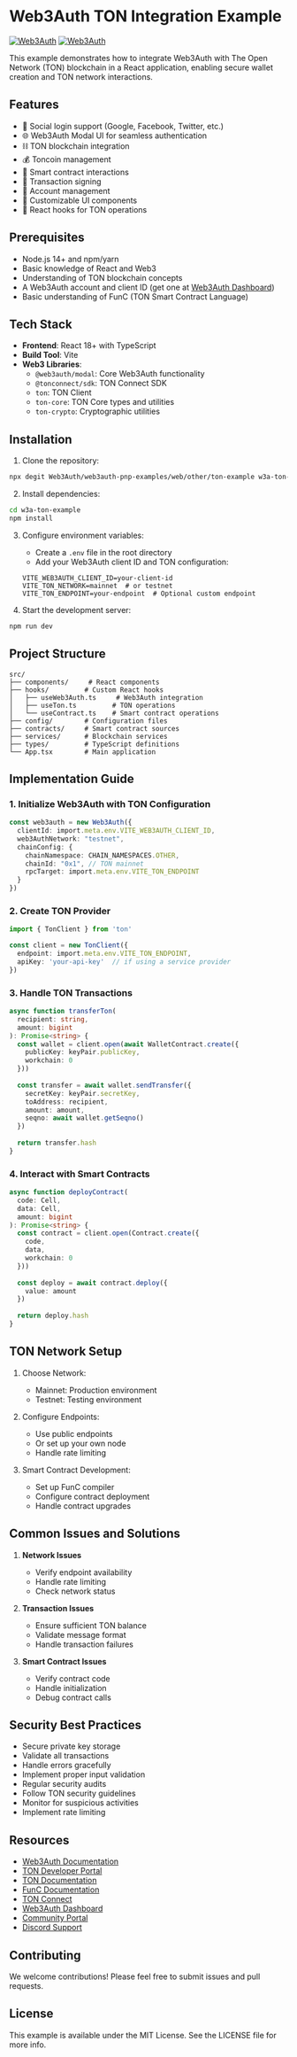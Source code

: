 # Web3Auth TON Integration Example

[![Web3Auth](https://img.shields.io/badge/Web3Auth-SDK-blue)](https://web3auth.io/docs/sdk/pnp/web/modal)
[![Web3Auth](https://img.shields.io/badge/Web3Auth-Community-cyan)](https://community.web3auth.io)

This example demonstrates how to integrate Web3Auth with The Open Network (TON) blockchain in a React application, enabling secure wallet creation and TON network interactions.

## Features

- 🔐 Social login support (Google, Facebook, Twitter, etc.)
- 🌐 Web3Auth Modal UI for seamless authentication
- ⛓️ TON blockchain integration
- 💰 Toncoin management
- 🔑 Smart contract interactions
- 📝 Transaction signing
- 🔄 Account management
- 🎨 Customizable UI components
- 🚀 React hooks for TON operations

## Prerequisites

- Node.js 14+ and npm/yarn
- Basic knowledge of React and Web3
- Understanding of TON blockchain concepts
- A Web3Auth account and client ID (get one at [Web3Auth Dashboard](https://dashboard.web3auth.io))
- Basic understanding of FunC (TON Smart Contract Language)

## Tech Stack

- **Frontend**: React 18+ with TypeScript
- **Build Tool**: Vite
- **Web3 Libraries**: 
  - `@web3auth/modal`: Core Web3Auth functionality
  - `@tonconnect/sdk`: TON Connect SDK
  - `ton`: TON Client
  - `ton-core`: TON Core types and utilities
  - `ton-crypto`: Cryptographic utilities

## Installation

1. Clone the repository:
```bash
npx degit Web3Auth/web3auth-pnp-examples/web/other/ton-example w3a-ton-example
```

2. Install dependencies:
```bash
cd w3a-ton-example
npm install
```

3. Configure environment variables:
   - Create a `.env` file in the root directory
   - Add your Web3Auth client ID and TON configuration:
   ```
   VITE_WEB3AUTH_CLIENT_ID=your-client-id
   VITE_TON_NETWORK=mainnet  # or testnet
   VITE_TON_ENDPOINT=your-endpoint  # Optional custom endpoint
   ```

4. Start the development server:
```bash
npm run dev
```

## Project Structure

```
src/
├── components/     # React components
├── hooks/         # Custom React hooks
│   ├── useWeb3Auth.ts     # Web3Auth integration
│   ├── useTon.ts         # TON operations
│   └── useContract.ts    # Smart contract operations
├── config/        # Configuration files
├── contracts/     # Smart contract sources
├── services/      # Blockchain services
├── types/         # TypeScript definitions
└── App.tsx        # Main application
```

## Implementation Guide

### 1. Initialize Web3Auth with TON Configuration

```typescript
const web3auth = new Web3Auth({
  clientId: import.meta.env.VITE_WEB3AUTH_CLIENT_ID,
  web3AuthNetwork: "testnet",
  chainConfig: {
    chainNamespace: CHAIN_NAMESPACES.OTHER,
    chainId: "0x1", // TON mainnet
    rpcTarget: import.meta.env.VITE_TON_ENDPOINT
  }
})
```

### 2. Create TON Provider

```typescript
import { TonClient } from 'ton'

const client = new TonClient({
  endpoint: import.meta.env.VITE_TON_ENDPOINT,
  apiKey: 'your-api-key'  // if using a service provider
})
```

### 3. Handle TON Transactions

```typescript
async function transferTon(
  recipient: string,
  amount: bigint
): Promise<string> {
  const wallet = client.open(await WalletContract.create({
    publicKey: keyPair.publicKey,
    workchain: 0
  }))
  
  const transfer = await wallet.sendTransfer({
    secretKey: keyPair.secretKey,
    toAddress: recipient,
    amount: amount,
    seqno: await wallet.getSeqno()
  })
  
  return transfer.hash
}
```

### 4. Interact with Smart Contracts

```typescript
async function deployContract(
  code: Cell,
  data: Cell,
  amount: bigint
): Promise<string> {
  const contract = client.open(Contract.create({
    code,
    data,
    workchain: 0
  }))
  
  const deploy = await contract.deploy({
    value: amount
  })
  
  return deploy.hash
}
```

## TON Network Setup

1. Choose Network:
   - Mainnet: Production environment
   - Testnet: Testing environment

2. Configure Endpoints:
   - Use public endpoints
   - Or set up your own node
   - Handle rate limiting

3. Smart Contract Development:
   - Set up FunC compiler
   - Configure contract deployment
   - Handle contract upgrades

## Common Issues and Solutions

1. **Network Issues**
   - Verify endpoint availability
   - Handle rate limiting
   - Check network status

2. **Transaction Issues**
   - Ensure sufficient TON balance
   - Validate message format
   - Handle transaction failures

3. **Smart Contract Issues**
   - Verify contract code
   - Handle initialization
   - Debug contract calls

## Security Best Practices

- Secure private key storage
- Validate all transactions
- Handle errors gracefully
- Implement proper input validation
- Regular security audits
- Follow TON security guidelines
- Monitor for suspicious activities
- Implement rate limiting

## Resources

- [Web3Auth Documentation](https://web3auth.io/docs)
- [TON Developer Portal](https://ton.org/dev)
- [TON Documentation](https://docs.ton.org)
- [FunC Documentation](https://docs.ton.org/develop/smart-contracts)
- [TON Connect](https://github.com/ton-connect/sdk)
- [Web3Auth Dashboard](https://dashboard.web3auth.io)
- [Community Portal](https://community.web3auth.io)
- [Discord Support](https://discord.gg/web3auth)

## Contributing

We welcome contributions! Please feel free to submit issues and pull requests.

## License

This example is available under the MIT License. See the LICENSE file for more info.
